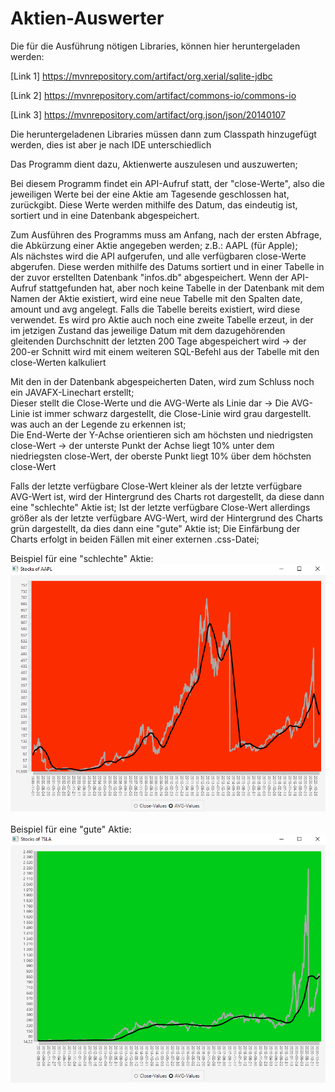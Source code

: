 <h1>Aktien-Auswerter</h1>

Die für die Ausführung nötigen Libraries, können hier heruntergeladen werden:

[Link 1] https://mvnrepository.com/artifact/org.xerial/sqlite-jdbc

[Link 2] https://mvnrepository.com/artifact/commons-io/commons-io

[Link 3] https://mvnrepository.com/artifact/org.json/json/20140107

Die heruntergeladenen Libraries müssen dann zum Classpath hinzugefügt werden, dies ist aber je nach IDE unterschiedlich

Das Programm dient dazu, Aktienwerte auszulesen und auszuwerten;

Bei diesem Programm findet ein API-Aufruf statt, der "close-Werte", also die jeweiligen Werte bei der eine Aktie am Tagesende geschlossen hat, zurückgibt.
Diese Werte werden mithilfe des Datum, das eindeutig ist, sortiert und in eine Datenbank abgespeichert. 

Zum Ausführen des Programms muss am Anfang, nach der ersten Abfrage, die Abkürzung einer Aktie angegeben werden; z.B.: AAPL (für Apple); <br>
Als nächstes wird die API aufgerufen, und alle verfügbaren close-Werte abgerufen. 
Diese werden mithilfe des Datums sortiert und in einer Tabelle in der zuvor erstellten Datenbank "infos.db" abgespeichert. Wenn der API-Aufruf stattgefunden hat, 
aber noch keine Tabelle in der Datenbank mit dem Namen der Aktie existiert, wird eine neue Tabelle mit den Spalten date, amount und avg angelegt. 
Falls die Tabelle bereits existiert, wird diese verwendet. Es wird pro Aktie auch noch eine zweite Tabelle erzeut, in der im jetzigen Zustand das jeweilige Datum mit dem dazugehörenden gleitenden Durchschnitt der letzten 200 Tage abgespeichert wird -> der 200-er Schnitt wird mit einem weiteren SQL-Befehl aus der Tabelle mit den close-Werten kalkuliert<br>

Mit den in der Datenbank abgespeicherten Daten, wird zum Schluss noch ein JAVAFX-Linechart erstellt;<br>
Dieser stellt die Close-Werte und die AVG-Werte als Linie dar -> Die AVG-Linie ist immer schwarz dargestellt, die Close-Linie wird grau dargestellt. was auch an der Legende zu erkennen ist;<br>
Die End-Werte der Y-Achse orientieren sich am höchsten und niedrigsten close-Wert -> der unterste Punkt der Achse liegt 10% unter dem niedriegsten close-Wert, der oberste Punkt liegt 10% über dem höchsten close-Wert

Falls der letzte verfügbare Close-Wert kleiner als der letzte verfügbare AVG-Wert ist, wird der Hintergrund des Charts rot dargestellt, da diese dann eine "schlechte" Aktie ist;
Ist der letzte verfügbare Close-Wert allerdings größer als der letzte verfügbare AVG-Wert, wird der Hintergrund des Charts grün dargestellt, da dies dann eine "gute" Aktie ist;
Die Einfärbung der Charts erfolgt in beiden Fällen mit einer externen .css-Datei;

Beispiel für eine "schlechte" Aktie:<br>
<img src = "https://github.com/Nnnoooaaahhhh/4AHW_SWP_HUEs/blob/master/StockMarketProject/RedExample.PNG">
<br><br>
Beispiel für eine "gute" Aktie:<br>
<img src = "https://github.com/Nnnoooaaahhhh/4AHW_SWP_HUEs/blob/master/StockMarketProject/GreenExample.PNG">
